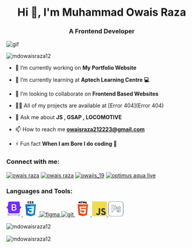 <h1 align="center">Hi 👋, I'm Muhammad Owais Raza</h1>
<h3 align="center">A Frontend Developer</h3>

![gif](https://user-images.githubusercontent.com/74038190/212747903-e9bdf048-2dc8-41f9-b973-0e72ff07bfba.gif)

<p align="left"> <img src="https://komarev.com/ghpvc/?username=mdowaisraza12&label=Profile%20views&color=0e75b6&style=flat" alt="mdowaisraza12" /> </p>

- 🔭 I’m currently working on **My Portfolio Website**

- 🌱 I’m currently learning at **Aptech Learning Centre 💻**

- 👯 I’m looking to collaborate on **Frontend Based Websites**

- 👨‍💻 All of my projects are available at [Error 404](Error 404)

- 💬 Ask me about **JS , GSAP , LOCOMOTIVE**

- 📫 How to reach me **owaisraza212223@gmail.com**

- ⚡ Fun fact **When I am Bore I do coding 🤣**

<h3 align="left">Connect with me:</h3>
<p align="left">
<a href="https://linkedin.com/in/owais raza" target="blank"><img align="center" src="https://raw.githubusercontent.com/rahuldkjain/github-profile-readme-generator/master/src/images/icons/Social/linked-in-alt.svg" alt="owais raza" height="30" width="40" /></a>
<a href="https://fb.com/owais raza" target="blank"><img align="center" src="https://raw.githubusercontent.com/rahuldkjain/github-profile-readme-generator/master/src/images/icons/Social/facebook.svg" alt="owais raza" height="30" width="40" /></a>
<a href="https://instagram.com/owaiis_19" target="blank"><img align="center" src="https://raw.githubusercontent.com/rahuldkjain/github-profile-readme-generator/master/src/images/icons/Social/instagram.svg" alt="owaiis_19" height="30" width="40" /></a>
<a href="https://www.youtube.com/c/optimus aqua live" target="blank"><img align="center" src="https://raw.githubusercontent.com/rahuldkjain/github-profile-readme-generator/master/src/images/icons/Social/youtube.svg" alt="optimus aqua live" height="30" width="40" /></a>
</p>

<h3 align="left">Languages and Tools:</h3>
<p align="left"> <a href="https://getbootstrap.com" target="_blank" rel="noreferrer"> <img src="https://raw.githubusercontent.com/devicons/devicon/master/icons/bootstrap/bootstrap-plain-wordmark.svg" alt="bootstrap" width="40" height="40"/> </a> <a href="https://www.w3schools.com/css/" target="_blank" rel="noreferrer"> <img src="https://raw.githubusercontent.com/devicons/devicon/master/icons/css3/css3-original-wordmark.svg" alt="css3" width="40" height="40"/> </a> <a href="https://www.figma.com/" target="_blank" rel="noreferrer"> <img src="https://www.vectorlogo.zone/logos/figma/figma-icon.svg" alt="figma" width="40" height="40"/> </a> <a href="https://git-scm.com/" target="_blank" rel="noreferrer"> <img src="https://www.vectorlogo.zone/logos/git-scm/git-scm-icon.svg" alt="git" width="40" height="40"/> </a> <a href="https://www.w3.org/html/" target="_blank" rel="noreferrer"> <img src="https://raw.githubusercontent.com/devicons/devicon/master/icons/html5/html5-original-wordmark.svg" alt="html5" width="40" height="40"/> </a> <a href="https://developer.mozilla.org/en-US/docs/Web/JavaScript" target="_blank" rel="noreferrer"> <img src="https://raw.githubusercontent.com/devicons/devicon/master/icons/javascript/javascript-original.svg" alt="javascript" width="40" height="40"/> </a> <a href="https://www.photoshop.com/en" target="_blank" rel="noreferrer"> <img src="https://raw.githubusercontent.com/devicons/devicon/master/icons/photoshop/photoshop-line.svg" alt="photoshop" width="40" height="40"/> </a> </p>

<p><img align="center" src="https://github-readme-stats.vercel.app/api/top-langs?username=mdowaisraza12&show_icons=true&locale=en&layout=compact" alt="mdowaisraza12" /></p>

<p><img align="center" src="https://github-readme-streak-stats.herokuapp.com/?user=mdowaisraza12&" alt="mdowaisraza12" /></p>
